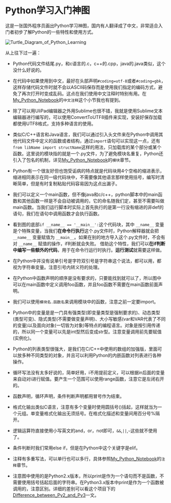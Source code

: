# Python学习入门神图

这是一张国外程序员画出Python学习神图，国内有人翻译成了中文，非常适合入门者初步了解Python的一些特性和使用方式。

![Turtle_Diagram_of_Python_Learning](https://github.com/familyld/learnpython/blob/master/graph/Turtle_Diagram_of_Python_Learning.png?raw=true)

从上往下过一遍：

- Python代码文件结尾.py，和c语言的.c，c++的.cpp，java的.java类似，这个没什么好说的。

- 在代码中如果使用到中文，最好在头部声明`#coding=utf-8`或者`#coding=gbk`，这样存储代码文件时就不会以ASCII码保存而是使用我们指定的编码方式，避免了再次打开时变成乱码。这点在我们使用中文注释时特别有用。在[My_Python_Notebook](https://github.com/familyld/learnpython/blob/master/My_Python_Notebook.md)的`中文注释`这个小节我也有提到。

- 除了可以用UliPad编辑器之外用Sublime也很不错，我就是使用Sublime文本编辑器进行编写的，可以使用ConvertToUTF8插件来实现，安装好保存加载都使用UTF8格式，支持多种语言的使用。

- 类似C/C++语言和Java语言，我们可以通过引入头文件来在Python中调用其他代码文件中定义的函数或者结构，通过`import`语句可以实现这一点，还有`from libName import structName`这样的用法，只加载库的某个部分或某个函数。这里说的模块指的就是一个.py文件，为了避免模块名重复，Python还引入了包名的机制，详见[My_Python_Notebook](https://github.com/familyld/learnpython/blob/master/My_Python_Notebook.md)的`模块`章节。

- Python有一个很友好但也饱受诟病的特点就是代码块用4个空格的缩进表示，缩进相同表示在同一级代码块中，不需要像其他语言那样使用括号，编写时清晰简单，但是有时复制粘贴代码容易因为这点出漏子。

- 我们可以定义一个main函数，但不像java和c/c++，python脚本中的main函数和其他函数一样是不会自动被调用的，它的命名随我们定，甚至不需要叫做main函数。当我们运行脚本时实际上首先执行的是第一行没有缩进的非def的语句，我们在语句中调用函数才会执行函数。

- 看到图的底部`if __name__ == '__main__':`这个代码块，其中 `__name__` 变量是个特殊变量，当我们**在命令行执行**这个.py文件时，Python解释器就会把`__name__` 变量赋值为 `__main__`。如果在别的地方导入这个.py文件时，不会有对 `__name__` 赋值的操作，if判断就会失败。 借助这个特性，我们可以**在if判断中编写一些额外的代码**，用于在命令行运行时执行。**运行测试**就需要这样做。

- 在Python中并没有说单引号是字符双引号是字符串这个说法，都可以用，都视为字符串变量。注意引号内转义符的处理。

- 在Python中函数声明的顺序是没有要求的，只要能找到就可以了，所以图中可以在main函数中定义调用foo函数，并且foo函数不需要在main函数前面声明。

- 我们可以使用`模块名.函数名`来调用模块中的函数，注意之前一定要import。

- Python中的变量是是一门具有强类型(即变量类型是强制要求的)、动态类型(类型可变)、隐式类型(不需要做变量声明)、大小写敏感(var和VAR代表了不同的变量)以及面向对象(一切皆为对象)等特点的编程语言。对象是按引用传递的，所以同一个变量可以先是int型然后变成str型。注意变量调用前先要赋值(实例化)。

- Python的列表类型很强大，是我们在C/C++中使用的数组的加强版，里面可以放多种不同类型的对象，并且可以利用Python的内嵌函数对列表进行各种操作。

- 循环写法没有太多好说的，简单好用，i不用提前定义，可以根据in后面的变量来自动对i进行赋值。要产生一个范围可以使用range函数，注意它是左闭右开的。

- 函数声明，循环声明，条件判断声明都用冒号作为结束。

- 格式化输出类似C语言，注意有多个变量时使用圆括号()括起，这样就当为一个元组。单变量格式化输出无须括号。在格式化描述和变量间用百分号%隔开。

- 逻辑运算符直接使用小写英文的and，or，not即可，`&&`,`||`,`~`这些就不使用了。

- 条件判断时我们常用else if，但是在Python中这个关键字是elif。

- 注释有多重写法，可以单行也可以多行，具体参照[My_Python_Notebook](https://github.com/familyld/learnpython/blob/master/My_Python_Notebook.md)的`注释`章节。

- 注意图中使用的是Python2.x版本，所以print是作为一个语句而不是函数，不需要使用括号括起后面的字符串。在Python3.x版本中print是作为一个函数被调用的，注意区别。详细的差别可以看这个项目下的[Difference_between_Py2_and_Py3](https://github.com/familyld/learnpython/blob/master/Difference_between_Py2_and_Py3.md)一文。
